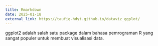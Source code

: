 ```yaml
---
title: Rmarkdown
date: 2025-01-18
external_link: https://taufiq-hdyt.github.io/dataviz_ggplot/
---
```


ggplot2 adalah salah satu package dalam bahasa pemrograman R yang sangat populer untuk membuat visualisasi data.

<!--more-->
